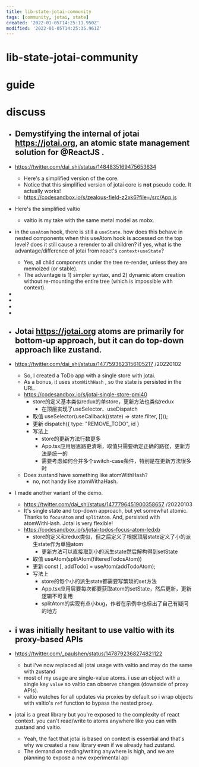 ```yaml
---
title: lib-state-jotai-community
tags: [community, jotai, state]
created: '2022-01-05T14:25:11.950Z'
modified: '2022-01-05T14:25:35.961Z'
---
```


# lib-state-jotai-community

# guide

# discuss

- ## Demystifying the internal of jotai https://jotai.org, an atomic state management solution for @ReactJS .
- https://twitter.com/dai_shi/status/1484835169475653634
  - Here's a simplified version of the core.
  - Notice that this simplified version of jotai core is **not** pseudo code. It actually works!
  - https://codesandbox.io/s/zealous-field-z2xk6?file=/src/App.js
- Here's the simplified valtio
  - valtio is my take with the same metal model as mobx.
- in the `useAtom` hook, there is still a `useState`. how does this behave in nested components when this useAtom hook is accessed on the top level? does it still cause a rerender to all children? if yes, what is the advantage/difference of jotai from react's `context+useState`?
  - Yes, all child components under the tree re-render, unless they are memoized (or stable). 
  - The advantage is 1) simpler syntax, and 2) dynamic atom creation without re-mounting the entire tree (which is impossible with context).
- 
- 
- 
- 

- ## Jotai https://jotai.org atoms are primarily for bottom-up approach, but it can do top-down approach like zustand. 
- https://twitter.com/dai_shi/status/1477593623156105217  /20220102
  - So, I created a ToDo app with a single store with jotai. 
  - As a bonus, it uses `atomWithHash` , so the state is persisted in the URL.
  - https://codesandbox.io/s/jotai-single-store-pmi40
    - store的定义基本类似redux的单store，更新方法也类似redux
      - 在顶层实现了useSelector、useDispatch
    - 取值 useSelector(useCallback((state) => state.filter, []));
    - 更新 dispatch({ type: "REMOVE_TODO", id }
    - 写法上
      - store的更新方法行数更多
      - App.tsx应用层思路更清晰，取值只需要确定正确的路径，更新方法是统一的
      - 需要考虑如何合并多个switch-case条件，特别是在更新方法很多时
  - Does zustand have something like atomWithHash?
    - no, not handy like atomWithaHash.

- I made another variant of the demo. 
  - https://twitter.com/dai_shi/status/1477796451900358657  /20220103
  - It's single state and top-down approach, but yet somewhat atomic. Thanks to `focusAtom` and `splitAtom`. And, persisted with atomWithHash. Jotai is very flexible!
  - https://codesandbox.io/s/jotai-todos-focus-atom-ledxb
    - store的定义和redux类似，但之后定义了根据顶层state定义了小的派生state作为单独atom
      - 更新方法可以直接取到小的派生state然后解构得到setState
    - 取值 useAtom(splitAtom(filteredTodosAtom))
    - 更新 const [, addTodo] = useAtom(addTodoAtom);
    - 写法上
      - store的每个小的派生state都需要写繁琐的set方法
      - App.tsx应用层要每次都要获取atom的setState，然后更新，更新逻辑不可复用
      - splitAtom的实现有点小bug，作者在示例中也标出了自己有疑问的地方

- ## i was initially hesitant to use valtio with its proxy-based APIs 
- https://twitter.com/_paulshen/status/1478792368274821122
  - but i've now replaced all jotai usage with valtio and may do the same with zustand
  - most of my usage are single-value atoms. i use an object with a single key `value` so valtio can observe changes (downside of proxy APIs).
  - valtio watches for all updates via proxies by default so i wrap objects with valtio's `ref` function to bypass the nested proxy.
- jotai is a great library but you're exposed to the complexity of react context. you can't read/write to atoms anywhere like you can with zustand and valtio.
  - Yeah, the fact that jotai is based on context is essential and that's why we created a new library even if we already had zustand.
  - The demand on reading/writing anywhere is high, and we are planning to expose a new experimental api
